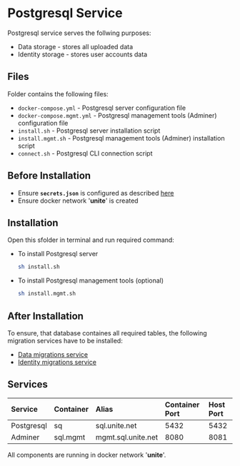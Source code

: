 # Postgresql Service

Postgresql service serves the follwing purposes:
- Data storage - stores all uploaded data
- Identity storage - stores user accounts data

## Files

Folder contains the following files:
- `docker-compose.yml` - Postgresql server configuration file
- `docker-compose.mgmt.yml` - Postgresql management tools (Adminer) configuration file
- `install.sh` - Postgresql server installation script
- `install.mgmt.sh` - Postgresql management tools (Adminer) installation script
- `connect.sh` - Postgresql CLI connection script

## Before Installation

- Ensure **`secrets.json`** is configured as described [here](https://github.com/dkfz-unite/unite-environment#secrets)
- Ensure docker network '**unite**' is created

## Installation

Open this sfolder in terminal and run required command:
- To install Postgresql server
  ```bash
  sh install.sh
  ```
- To install Postgresql management tools (optional)
  ```bash
  sh install.mgmt.sh
  ```
## After Installation

To ensure, that database containes all required tables, the following migration services have to be installed:
- [Data migrations service](https://github.com/dkfz-unite/unite-environment/tree/main/applications/unite-data-migrations)
- [Identity migrations service](https://github.com/dkfz-unite/unite-environment/tree/main/applications/unite-identity-migrations)

## Services

|Service|Container|Alias|Container Port|Host Port|
|:------|:--------|:----|:---|:---------|
|Postgresql|sq|sql.unite.net|5432|5432|
|Adminer|sql.mgmt|mgmt.sql.unite.net|8080|8081|

All components are running in docker network '**unite**'.

